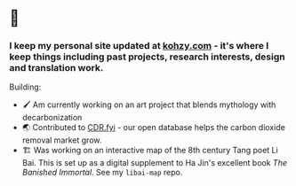 # 👋 
### I keep my personal site updated at [kohzy.com](https://www.kohzy.com) - it's where I keep things including past projects, research interests, design and translation work.

Building:
- 🖌️ Am currently working on an art project that blends mythology with decarbonization
- 🌏 Contributed to [CDR.fyi](https://github.com/cdr-marketwatch) - our open database helps the carbon dioxide removal market grow.
- 🏗️ Was working on an interactive map of the 8th century Tang poet Li Bai. This is set up as a digital supplement to Ha Jin's excellent book _The Banished Immortal_. See my `libai-map` repo.
